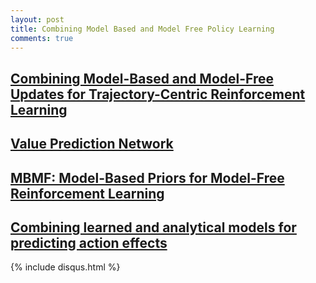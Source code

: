 ```yaml
---
layout: post
title: Combining Model Based and Model Free Policy Learning
comments: true
---
```


## [Combining Model-Based and Model-Free Updates for Trajectory-Centric Reinforcement Learning](https://arxiv.org/abs/1703.03078f)

## [Value Prediction Network](https://arxiv.org/abs/1707.03497)

## [MBMF: Model-Based Priors for Model-Free Reinforcement Learning](https://arxiv.org/pdf/1709.03153.pdf)

## [Combining learned and analytical models for predicting action effects](https://arxiv.org/pdf/1710.04102.pdf)


{% include disqus.html %}
